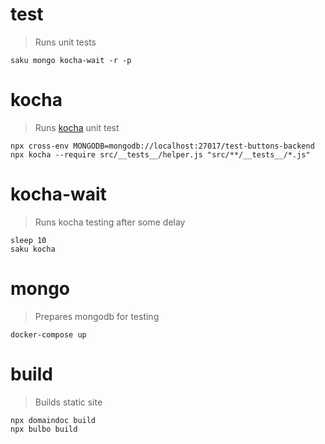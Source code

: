 # test
> Runs unit tests

    saku mongo kocha-wait -r -p

# kocha
> Runs [kocha](https://npm.im/kocha) unit test

    npx cross-env MONGODB=mongodb://localhost:27017/test-buttons-backend npx kocha --require src/__tests__/helper.js "src/**/__tests__/*.js"

# kocha-wait
> Runs kocha testing after some delay

    sleep 10
    saku kocha

# mongo
> Prepares mongodb for testing

    docker-compose up

# build
> Builds static site

    npx domaindoc build
    npx bulbo build
